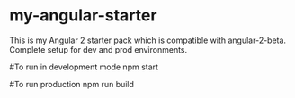 # my-angular-starter
This is my Angular 2 starter pack which is compatible with angular-2-beta. Complete setup for dev and prod environments.

#To run in development mode
npm start

#To run production 
npm run build
